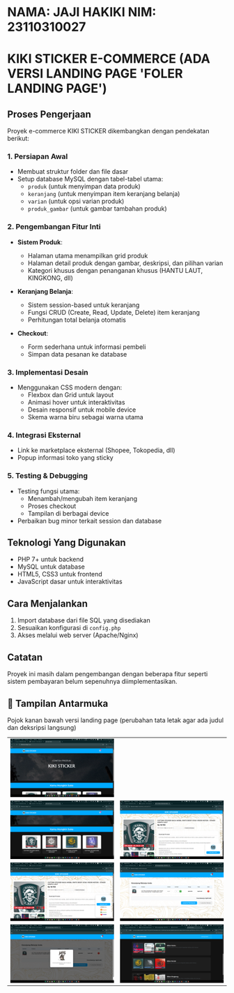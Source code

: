 # NAMA: JAJI HAKIKI NIM: 23110310027

# KIKI STICKER E-COMMERCE (ADA VERSI LANDING PAGE 'FOLER LANDING PAGE')

## Proses Pengerjaan
Proyek e-commerce KIKI STICKER dikembangkan dengan pendekatan berikut:

### 1. Persiapan Awal
- Membuat struktur folder dan file dasar
- Setup database MySQL dengan tabel-tabel utama:
  - `produk` (untuk menyimpan data produk)
  - `keranjang` (untuk menyimpan item keranjang belanja)
  - `varian` (untuk opsi varian produk)
  - `produk_gambar` (untuk gambar tambahan produk)

### 2. Pengembangan Fitur Inti
- **Sistem Produk**:
  - Halaman utama menampilkan grid produk
  - Halaman detail produk dengan gambar, deskripsi, dan pilihan varian
  - Kategori khusus dengan penanganan khusus (HANTU LAUT, KINGKONG, dll)

- **Keranjang Belanja**:
  - Sistem session-based untuk keranjang
  - Fungsi CRUD (Create, Read, Update, Delete) item keranjang
  - Perhitungan total belanja otomatis

- **Checkout**:
  - Form sederhana untuk informasi pembeli
  - Simpan data pesanan ke database

### 3. Implementasi Desain
- Menggunakan CSS modern dengan:
  - Flexbox dan Grid untuk layout
  - Animasi hover untuk interaktivitas
  - Desain responsif untuk mobile device
  - Skema warna biru sebagai warna utama

### 4. Integrasi Eksternal
- Link ke marketplace eksternal (Shopee, Tokopedia, dll)
- Popup informasi toko yang sticky

### 5. Testing & Debugging
- Testing fungsi utama:
  - Menambah/mengubah item keranjang
  - Proses checkout
  - Tampilan di berbagai device
- Perbaikan bug minor terkait session dan database

## Teknologi Yang Digunakan
- PHP 7+ untuk backend
- MySQL untuk database
- HTML5, CSS3 untuk frontend
- JavaScript dasar untuk interaktivitas

## Cara Menjalankan
1. Import database dari file SQL yang disediakan
2. Sesuaikan konfigurasi di `config.php`
3. Akses melalui web server (Apache/Nginx)

## Catatan
Proyek ini masih dalam pengembangan dengan beberapa fitur seperti sistem pembayaran belum sepenuhnya diimplementasikan.

<h2>📸 Tampilan Antarmuka</h2>
Pojok kanan bawah versi landing page (perubahan tata letak agar ada judul dan deksripsi langsung)
<table>
  <tr>
    <td><img src="ss/Screenshot%20(190).png" width="400"/></td>
  </tr>
  <tr>
    <td><img src="ss/Screenshot%20(191).png" width="400"/></td>
    <td><img src="ss/Screenshot%20(192).png" width="400"/></td>
  </tr>
  <tr>
    <td><img src="ss/Screenshot%20(193).png" width="400"/></td>
    <td><img src="ss/Screenshot%20(194).png" width="400"/></td>
  </tr>
  <tr>
    <td><img src="ss/Screenshot%20(195).png" width="400"/></td>
    <td><img src="ss/Screenshot%20(197).png" width="400"/></td>
  </tr>
</table>


